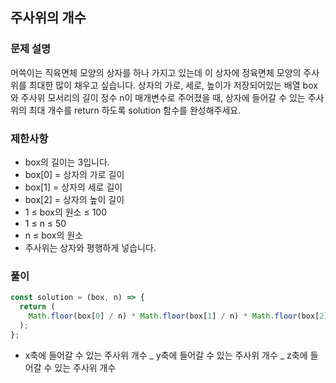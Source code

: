 ## 주사위의 개수

### 문제 설명

머쓱이는 직육면체 모양의 상자를 하나 가지고 있는데 이 상자에 정육면체 모양의 주사위를 최대한 많이 채우고 싶습니다. 상자의 가로, 세로, 높이가 저장되어있는 배열 box와 주사위 모서리의 길이 정수 n이 매개변수로 주어졌을 때, 상자에 들어갈 수 있는 주사위의 최대 개수를 return 하도록 solution 함수를 완성해주세요.

### 제한사항

- box의 길이는 3입니다.
- box[0] = 상자의 가로 길이
- box[1] = 상자의 세로 길이
- box[2] = 상자의 높이 길이
- 1 ≤ box의 원소 ≤ 100
- 1 ≤ n ≤ 50
- n ≤ box의 원소
- 주사위는 상자와 평행하게 넣습니다.

### 풀이

```js
const solution = (box, n) => {
  return (
    Math.floor(box[0] / n) * Math.floor(box[1] / n) * Math.floor(box[2] / n)
  );
};
```

- x축에 들어갈 수 있는 주사위 개수 _ y축에 들어갈 수 있는 주사위 개수 _ z축에 들어갈 수 있는 주사위 개수
